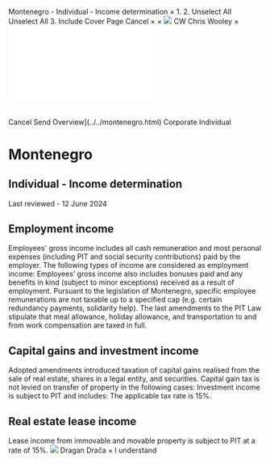 Montenegro - Individual - Income determination
×
1.
2.
Unselect All
Unselect All
3.
Include Cover Page
Cancel
×
×
![](../../-/media/world-wide-tax-summaries/attachments/global---chris-wooley.ashx%3Frev=ac5e5f3223b34096b1afc2a6009c7320&revision=ac5e5f32-23b3-4096-b1af-c2a6009c7320&hash=859B7ADC84DC2CBEC9760E9E6EE7DE6D0A8BFCDF)
CW
Chris Wooley
×
![](income-determination.html)
######
Cancel
Send
Overview](../../montenegro.html)
Corporate
Individual
# Montenegro
## Individual - Income determination
Last reviewed - 12 June 2024
## Employment income
Employees' gross income includes all cash remuneration and most personal expenses (including PIT and social security contributions) paid by the employer.
The following types of income are considered as employment income:
Employees’ gross income also includes bonuses paid and any benefits in kind (subject to minor exceptions) received as a result of employment.
Pursuant to the legislation of Montenegro, specific employee remunerations are not taxable up to a specified cap (e.g. certain redundancy payments, solidarity help).
The last amendments to the PIT Law stipulate that meal allowance, holiday allowance, and transportation to and from work compensation are taxed in full.
## Capital gains and investment income
Adopted amendments introduced taxation of capital gains realised from the sale of real estate, shares in a legal entity, and securities.
Capital gain tax is not levied on transfer of property in the following cases:
Investment income is subject to PIT and includes:
The applicable tax rate is 15%.
## Real estate lease income
Lease income from immovable and movable property is subject to PIT at a rate of 15%.
![](../../-/media/world-wide-tax-summaries/20220831054503160.ashx%3Frev=fb83b13d28eb4c8ba6277e0ce72c058a&revision=fb83b13d-28eb-4c8b-a627-7e0ce72c058a&hash=A7C1C6D01C971B8130A553F4361B2E6761755E6F)
Dragan Drača
×
I understand